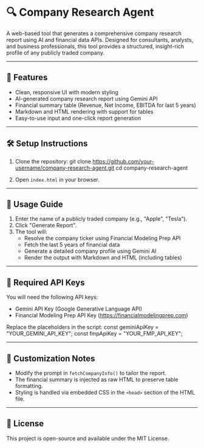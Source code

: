 # 🔍 Company Research Agent

A web-based tool that generates a comprehensive company research report using AI and financial data APIs. Designed for consultants, analysts, and business professionals, this tool provides a structured, insight-rich profile of any publicly traded company.

---

## 🚀 Features

- Clean, responsive UI with modern styling
- AI-generated company research report using Gemini API
- Financial summary table (Revenue, Net Income, EBITDA for last 5 years)
- Markdown and HTML rendering with support for tables
- Easy-to-use input and one-click report generation

---

## 🛠️ Setup Instructions

1. Clone the repository:
   git clone https://github.com/your-username/company-research-agent.git
   cd company-research-agent

2. Open `index.html` in your browser.

---

## 📌 Usage Guide

1. Enter the name of a publicly traded company (e.g., "Apple", "Tesla").
2. Click "Generate Report".
3. The tool will:
   - Resolve the company ticker using Financial Modeling Prep API
   - Fetch the last 5 years of financial data
   - Generate a detailed company profile using Gemini AI
   - Render the output with Markdown and HTML (including tables)

---

## 🔑 Required API Keys

You will need the following API keys:

- Gemini API Key (Google Generative Language API)
- Financial Modeling Prep API Key (https://financialmodelingprep.com)

Replace the placeholders in the script:
const geminiApiKey = "YOUR_GEMINI_API_KEY";
const fmpApiKey = "YOUR_FMP_API_KEY";

---

## 🧩 Customization Notes

- Modify the prompt in `fetchCompanyInfo()` to tailor the report.
- The financial summary is injected as raw HTML to preserve table formatting.
- Styling is handled via embedded CSS in the `<head>` section of the HTML file.

---

## 📄 License

This project is open-source and available under the MIT License.
